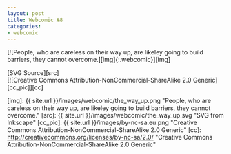 ```yaml
---
layout: post
title: Webcomic №8
categories:
- webcomic
---
```

[![People, who are careless on their way up, are likeley going to build barriers, they cannot overcome.][img]{:.webcomic}][img]

[SVG Source][src]<br/>
[![Creative Commons Attribution-NonCommercial-ShareAlike 2.0 Generic][cc_pic]][cc]

[img]:  {{ site.url }}/images/webcomic/the_way_up.png "People, who are careless on their way up, are likeley going to build barriers, they cannot overcome."
[src]:  {{ site.url }}/images/webcomic/the_way_up.svg "SVG from Inkscape"
[cc_pic]: {{ site.url }}/images/by-nc-sa.eu.png "Creative Commons Attribution-NonCommercial-ShareAlike 2.0 Generic"
[cc]: http://creativecommons.org/licenses/by-nc-sa/2.0/ "Creative Commons Attribution-NonCommercial-ShareAlike 2.0 Generic"